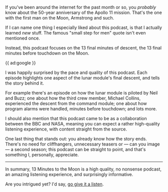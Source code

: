 If you've been around the internet for the past month or so, you _probably_ know about the 50-year anniversary of the Apollo 11 mission. That's the one with the first man on the Moon, Armstrong and such.

If I can name one thing I especially liked about this podcast, is that I actually learned _new_ stuff. The famous "small step for men" quote isn't even mentioned once.

Instead, this podcast focuses on the 13 final minutes of descent, the 13 final minutes before touchdown on the Moon.

{{ ad:google }}

I was happily surprised by the pace and quality of this podcast. Each episode highlights one aspect of the lunar module's final descent, and tells the story behind it. 

For example there's an episode on how the lunar module is piloted by Neil and Buzz; one about how the third crew member, Michael Collins, experienced the descent from the command module; one about how program alarms were handled, minutes before touchdown; and lots more.

I should also mention that this podcast came to be as a collaboration between the BBC and NASA, meaning you can expect a rather high-quality listening experience, with content straight from the source.

One last thing that stands out: you already know how the story ends. There's no need for cliffhangers, unnecessary teasers or — can you image — a second season; this podcast can be straight to point, and that's something I, personally, appreciate.   

---

In summary, 13 Minutes to the Moon is a high quality, no nonsense podcast, an amazing listening experience, and surprisingly informative.

Are you intrigued yet? I'd say, [go give it a listen](*https://www.bbc.co.uk/programmes/w13xttx2/episodes/downloads).
